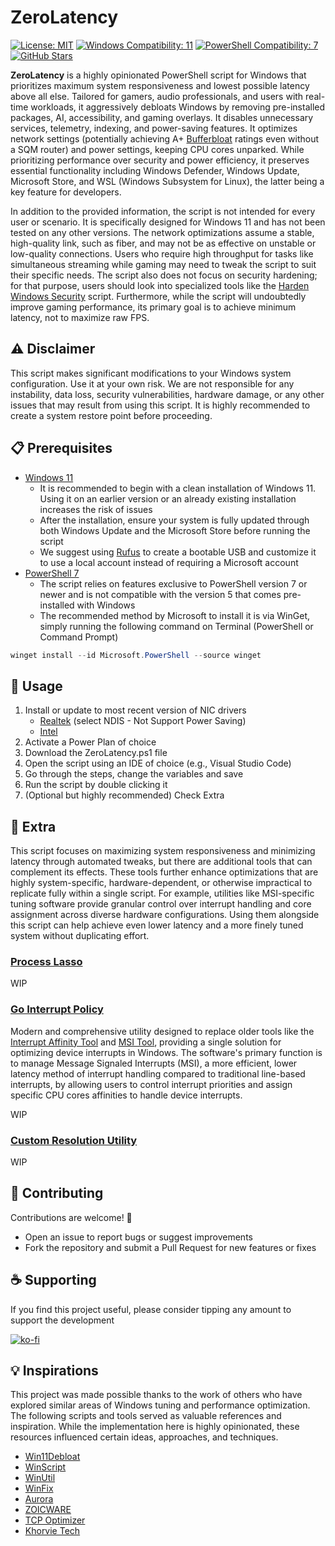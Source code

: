# ZeroLatency

[![License: MIT](https://img.shields.io/badge/License-MIT-yellow.svg)](https://opensource.org/licenses/MIT)
[![Windows Compatibility: 11](https://img.shields.io/badge/Windows-11-blue.svg)](https://www.microsoft.com/en-us/software-download/windows11)
[![PowerShell Compatibility: 7](https://img.shields.io/badge/PowerShell-7-blue.svg)](https://learn.microsoft.com/en-us/powershell/scripting/install/installing-powershell-on-windows)
[![GitHub Stars](https://img.shields.io/github/stars/ceferrari/ZeroLatency.svg?style=social)](https://github.com/ceferrari/ZeroLatency)

**ZeroLatency** is a highly opinionated PowerShell script for Windows that prioritizes maximum system responsiveness and lowest possible latency above all else. Tailored for gamers, audio professionals, and users with real-time workloads, it aggressively debloats Windows by removing pre-installed packages, AI, accessibility, and gaming overlays. It disables unnecessary services, telemetry, indexing, and power-saving features. It optimizes network settings (potentially achieving A+ [Bufferbloat](https://www.waveform.com/tools/bufferbloat) ratings even without a SQM router) and power settings, keeping CPU cores unparked. While prioritizing performance over security and power efficiency, it preserves essential functionality including Windows Defender, Windows Update, Microsoft Store, and WSL (Windows Subsystem for Linux), the latter being a key feature for developers.

In addition to the provided information, the script is not intended for every user or scenario. It is specifically designed for Windows 11 and has not been tested on any other versions. The network optimizations assume a stable, high-quality link, such as fiber, and may not be as effective on unstable or low-quality connections. Users who require high throughput for tasks like simultaneous streaming while gaming may need to tweak the script to suit their specific needs. The script also does not focus on security hardening; for that purpose, users should look into specialized tools like the [Harden Windows Security](https://github.com/HotCakeX/Harden-Windows-Security) script. Furthermore, while the script will undoubtedly improve gaming performance, its primary goal is to achieve minimum latency, not to maximize raw FPS.

## ⚠️ Disclaimer

This script makes significant modifications to your Windows system configuration. Use it at your own risk. We are not responsible for any instability, data loss, security vulnerabilities, hardware damage, or any other issues that may result from using this script. It is highly recommended to create a system restore point before proceeding.

## 📋 Prerequisites

- [Windows 11](https://www.microsoft.com/en-us/software-download/windows11)
  - It is recommended to begin with a clean installation of Windows 11. Using it on an earlier version or an already existing installation increases the risk of issues
  - After the installation, ensure your system is fully updated through both Windows Update and the Microsoft Store before running the script
  - We suggest using [Rufus](https://rufus.ie) to create a bootable USB and customize it to use a local account instead of requiring a Microsoft account
- [PowerShell 7](https://learn.microsoft.com/en-us/powershell/scripting/install/installing-powershell-on-windows)
  - The script relies on features exclusive to PowerShell version 7 or newer and is not compatible with the version 5 that comes pre-installed with Windows
  - The recommended method by Microsoft to install it is via WinGet, simply running the following command on Terminal (PowerShell or Command Prompt)

```powershell
winget install --id Microsoft.PowerShell --source winget
```

## 🚀 Usage

1. Install or update to most recent version of NIC drivers
   - [Realtek](https://www.realtek.com/Download/List?cate_id=584) (select NDIS - Not Support Power Saving)
   - [Intel](https://www.intel.com/content/www/us/en/download/15084/intel-ethernet-adapter-complete-driver-pack.html)
2. Activate a Power Plan of choice
3. Download the ZeroLatency.ps1 file
4. Open the script using an IDE of choice (e.g., Visual Studio Code)
5. Go through the steps, change the variables and save
6. Run the script by double clicking it
7. (Optional but highly recommended) Check Extra

## 🧩 Extra

This script focuses on maximizing system responsiveness and minimizing latency through automated tweaks, but there are additional tools that can complement its effects. These tools further enhance optimizations that are highly system-specific, hardware-dependent, or otherwise impractical to replicate fully within a single script. For example, utilities like MSI-specific tuning software provide granular control over interrupt handling and core assignment across diverse hardware configurations. Using them alongside this script can help achieve even lower latency and a more finely tuned system without duplicating effort.

### [Process Lasso](https://bitsum.com)

WIP

### [Go Interrupt Policy](https://github.com/spddl/GoInterruptPolicy)

Modern and comprehensive utility designed to replace older tools like the [Interrupt Affinity Tool](https://www.techpowerup.com/download/microsoft-interrupt-affinity-tool) and [MSI Tool](https://forums.guru3d.com/threads/windows-line-based-vs-message-signaled-based-interrupts-msi-tool.378044), providing a single solution for optimizing device interrupts in Windows. The software's primary function is to manage Message Signaled Interrupts (MSI), a more efficient, lower latency method of interrupt handling compared to traditional line-based interrupts, by allowing users to control interrupt priorities and assign specific CPU cores affinities to handle device interrupts.

WIP

### [Custom Resolution Utility](https://www.monitortests.com/forum/Thread-Custom-Resolution-Utility-CRU)

WIP

## 🤝 Contributing

Contributions are welcome! 🎉

- Open an issue to report bugs or suggest improvements
- Fork the repository and submit a Pull Request for new features or fixes

## ☕ Supporting

If you find this project useful, please consider tipping any amount to support the development

[![ko-fi](https://ko-fi.com/img/githubbutton_sm.svg)](https://ko-fi.com/G2G51KLB1L)

## 💡 Inspirations

This project was made possible thanks to the work of others who have explored similar areas of Windows tuning and performance optimization. The following scripts and tools served as valuable references and inspiration. While the implementation here is highly opinionated, these resources influenced certain ideas, approaches, and techniques.

- [Win11Debloat](https://github.com/Raphire/Win11Debloat)
- [WinScript](https://github.com/flick9000/winscript)
- [WinUtil](https://github.com/ChrisTitusTech/winutil)
- [WinFix](https://github.com/fivance/WinFix)
- [Aurora](https://github.com/IBRHUB/Aurora)
- [ZOICWARE](https://github.com/zoicware/ZOICWARE)
- [TCP Optimizer](https://www.speedguide.net/downloads.php)
- [Khorvie Tech](https://github.com/Khorvie-Tech)
